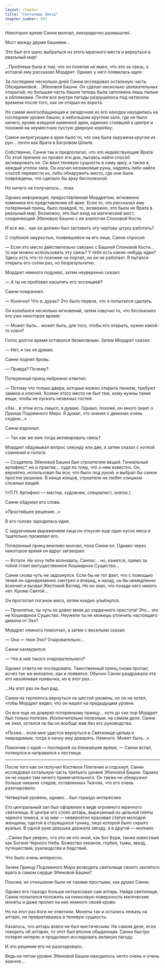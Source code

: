 ```yaml
---
layout: chapter
title: "Святилище Звезд"
chapter_number: 453
---
```


Некоторое время Санни молчал, лихорадочно размышляя.

Мост между двумя башнями...

Это был его шанс выбраться из этого мрачного места и вернуться в реальный мир!

...Проблема была в том, что он понятия не имел, что это за связь, о которой ему рассказал Мордрет. Однако у него появилась идея.

За последние несколько дней Санни исследовал остальную часть Обсидиановой... Эбеновой Башни. Он сделал несколько увлекательных открытий, но большая часть башни теперь была заполнена лишь пылью и обломками. Почти все внутри пагоды разрушилось под натиском времени после того, как он открыл ее ворота.

Но самая многообещающая и загадочная из его находок находилась на последнем уровне башни, в небольшом круглом зале, где не было ничего, кроме изящной каменной арки, одиноко стоявшей в центре и похожей на неуместную пустую дверную коробку.

Самое интригующее в арке было то, что она была окружена кругом из рун... почти как Врата в Багровом Шпиле.

Собственно, Санни так и предполагал, что это недействующие Врата. По этой причине он провел эти дни, пытаясь найти способ активировать их. Он влил теневую сущность в саму арку, а также в каждый уголок зала. Он изучал незнакомые руны, надеясь либо найти способ перевести их, либо обнаружить место, где они были повреждены, что сделало бы арку бесполезной.

Но ничего не получалось... пока.

Однако информация, предоставленная Мордретом, мгновенно изменила его представление об арке. Если то, что рассказал ему потерянный принц, было правдой, то, возможно, это были не Врата в реальный мир. Возможно, это был вход на магический мост, соединяющий Эбеновую Башню с ее аналогом Слоновой Кости.

И все же... как он должен был заставить эту чертову штуку работать?

С глубокой хмуростью, появившейся на его лице, Санни спросил:

— Если это место действительно связано с Башней Слоновой Кости... то как можно использовать эту связь? У тебя есть какие-нибудь идеи? Здесь есть что-то похожее на портал, но он не работает. Я пытался открыть его сотни раз, но безрезультатно.

Мордрет немного подумал, затем неуверенно сказал:

— А ты не пробовал насытить его эссенцией?

Санни помрачнел.

— Конечно! Что я, дурак? Это было первое, что я попытался сделать.

Он колебался несколько мгновений, затем озвучил то, что беспокоило его уже некоторое время:

— Может быть... может быть, для того, чтобы его открыть, нужен какой-то ключ?

Голос долгое время оставался безмолвным. Затем Мордрет сказал:

— Нет, я так не думаю.

Санни поднял бровь.

— Правда? Почему?

Потерянный принц небрежно ответил:

— Потому что только двери, которые можно открыть пинком, требуют замков и ключей. Хозяин этого места не был тем, кому нужны такие вещи, чтобы не пускать незваных гостей.

«Хм... в этом есть смысл, я думаю. Однако, похоже, он много знает о Принце Подземного Мира. Я думал, что знания о демонах очень скудны...»

Санни вздохнул.

— Так как же мне тогда активировать связь?

Мордрет обдумывал вопрос секунду или две, а затем сказал с ноткой сомнения в голосе:

— Создатель Эбеновой Башни был строителем вещей. Гениальный артифекс*, но и практик... судя по тому, что о нем известно. Он, вероятно, использовал бы все, что было под рукой, и выбрал бы самое простое решение. В конце концов, строители не любят слишком сложных вещей.

(*П.П: Артифекс — мастер, художник, специалист, знаток.)

Санни обдумал его слова.

«Простейшее решение...»

В его голове зародилась идея.

С задумчивым выражением лица он откусил еще один кусок мяса и тщательно прожевал его.

Потерянный принц вежливо молчал, пока Санни ел. Однако через некоторое время он вдруг заговорил:

— Кстати. Не хочу тебя волновать, Санлес... но, кажется, прямо за тобой стоит могущественное Кошмарное Существо...

Санни снова чуть не задохнулся. Если бы не тот факт, что с помощью теней он одновременно смотрел и вперед, и назад, он бы немедленно вскочил и вызвал Жестокий Взгляд. Но он знал, что позади него никого нет. Кроме Святой...

Он проглотил поганое мясо, затем ехидно улыбнулся.

— Проклятье, ты чуть не довел меня до сердечного приступа! Это... это не Кошмарное Существо. Неужели ты не можешь отличить настоящего демона от Эхо?

Мордрет немного помолчал, а затем с весельем сказал:

— Она — твое Эхо? Очаровательно...

Санни нахмурился:

— Что в ней такого очаровательного?

Однако ответа не последовало. Таинственный принц снова пропал, исчез так же внезапно, как и появился. Обычно Санни раздражала эта его назойливая привычка, но в этот раз...

...На этот раз он был рад.

Санни не терпелось вернуться на шестой уровень, но он не хотел, чтобы Мордрет видел, что он нашел на предыдущем уровне.

Он все еще не доверял потерянному принцу... хотя до сих пор Мордрет был только полезен. Исключительно полезным, на самом деле. Санни не знал, остался ли бы он вообще жив без его руководства.

«Позже... если мне удастся вернуться в Святилище целым и невредимым, тогда я начну ему доверять. Немного. Может быть...»

Покончив с едой — последней на ближайшее время, — Санни встал, потянулся и направился к лестнице.

***

После того как он получил Костяное Плетение и отдохнул, Санни исследовал остальную часть третьего уровня Эбеновой Башни. Однако он не нашел там ничего примечательного. Он также не обнаружил больше никаких следов, оставленных Ткачом, что его очень разочаровало.

Четвертый уровень, однако... был гораздо интереснее.

Его центральный зал был оформлен в виде огромного мрачного святилища. В центре его стоял алтарь, вырезанный из цельной плиты черного оникса, а за ним — невероятно красивая статуя молодой женщины, одетой в струящуюся тунику, лицо которой было скрыто вуалью. В одной руке девушка держала звезду, а в другой — молнию.

...Санни был уверен, что это не кто иной, как Бог Бури, также известный как Богиня Черного Неба. Божество океанов, глубин, тьмы, звезд, путешествий, руководства и бедствий.

Что было очень интересно.

Зачем Принцу Подземного Мира возводить святилище своего заклятого врага в самом сердце Эбеновой Башни?

Похоже, их отношения были не такими простыми, как думал Санни.

Однако его гораздо больше интересовал сам алтарь. Найдя святилище, Санни попытался положить на ониксовую поверхность магические монеты и даже пролил на нее немного своей крови.

Но на этот раз боги не ответили. Монеты так и остались лежать на алтаре, не превратившись в теневую сущность.

Казалось, что алтарь вовсе не был мистическим. На самом деле, если говорить об алтарях, то этот был вполне обыденным. Санни быстро потерял интерес и продолжил исследовать великую пагоду.

И это решение его не разочаровало.

Ведь на пятом уровне Эбеновой Башни находилось нечто очень и очень важное...